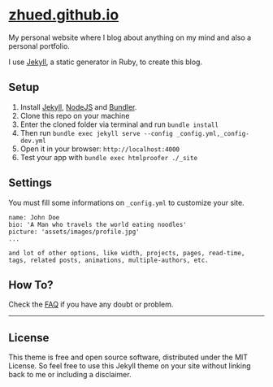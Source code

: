 # [zhued.github.io](https://zhued.github.io)

My personal website where I blog about anything on my mind and also a personal portfolio.

I use [Jekyll](http://jekyllrb.com/), a static generator in Ruby, to create this blog.






## Setup

1. Install [Jekyll](http://jekyllrb.com), [NodeJS](https://nodejs.org/) and [Bundler](http://bundler.io/).
2. Clone this repo on your machine
3. Enter the cloned folder via terminal and run `bundle install`
4. Then run `bundle exec jekyll serve --config _config.yml,_config-dev.yml`
5. Open it in your browser: `http://localhost:4000`
6. Test your app with `bundle exec htmlproofer ./_site`

## Settings

You must fill some informations on `_config.yml` to customize your site.

```
name: John Doe
bio: 'A Man who travels the world eating noodles'
picture: 'assets/images/profile.jpg'
...

and lot of other options, like width, projects, pages, read-time, tags, related posts, animations, multiple-authors, etc.
```

## How To?

Check the [FAQ](./FAQ.md) if you have any doubt or problem.

---

## License

This theme is free and open source software, distributed under the MIT License. So feel free to use this Jekyll theme on your site without linking back to me or including a disclaimer. 